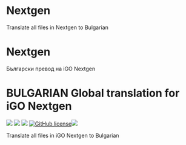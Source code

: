 # Nextgen
Translate all files in Nextgen to Bulgarian


# Nextgen
Български превод на iGO Nextgen

# BULGARIAN Global translation for iGO Nextgen
<a href="https://dle-news.com/release/36-datalife-engine-v132-final-release.html" target="_blank"><img src="https://img.shields.io/badge/DataLife%20Engine-13.2-green.svg"></a> <a href="https://dle-bg.pro/" target="_blank"><img src="https://img.shields.io/badge/dle-bg-red.svg"></a> <a href="https://github.com/CrasHandBurN/DataLifeEngine-BULGARIAN-Global/commits/master" target="_blank"><img src="https://img.shields.io/github/last-commit/CrasHandBurN/DataLifeEngine-BULGARIAN-Global.svg"></a> <a href="https://github.com/CrasHandBurN/DataLifeEngine-BULGARIAN-Global/blob/master/LICENSE" target="_blank"><img alt="GitHub license" src="https://img.shields.io/github/license/CrasHandBurN/DataLifeEngine-BULGARIAN-Global?label=DLE-BG&logo=DLE-BG&style=social"></a><img src="https://img.shields.io/github/downloads/CrasHandBurN/DataLifeEngine-BULGARIAN-Global/total?style=social">


Translate all files in iGO Nextgen to Bulgarian
